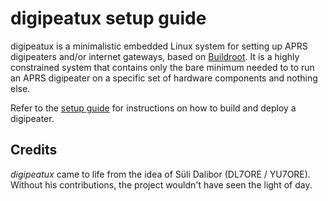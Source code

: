 # digipeatux setup guide

digipeatux is a minimalistic embedded Linux system for setting up APRS digipeaters and/or internet gateways, based on [Buildroot](https://buildroot.org/). It is a highly constrained system that contains only the bare minimum needed to to run an APRS digipeater on a specific set of hardware components and nothing else.

Refer to the [setup guide](https://github.com/integricho/digipeatux-setup-guide/) for instructions on how to build and deploy a digipeater.

## Credits

_digipeatux_ came to life from the idea of Süli Dalibor (DL7ORE / YU7ORE). Without his contributions, the project wouldn't have seen the light of day.

